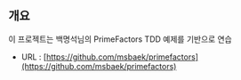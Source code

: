 ## 개요
이 프로젝트는 백명석님의 PrimeFactors TDD 예제를 기반으로 연습
- URL : [https://github.com/msbaek/primefactors](https://github.com/msbaek/primefactors)
